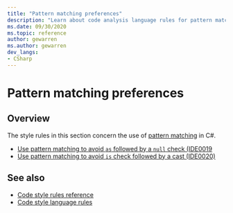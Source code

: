 ```yaml
---
title: "Pattern matching preferences"
description: "Learn about code analysis language rules for pattern matching preferences"
ms.date: 09/30/2020
ms.topic: reference
author: gewarren
ms.author: gewarren
dev_langs:
- CSharp
---
```

# Pattern matching preferences

## Overview

The style rules in this section concern the use of [pattern matching](/dotnet/csharp/pattern-matching) in C#.

- [Use pattern matching to avoid `as` followed by a `null` check (IDE0019](ide0019.md)
- [Use pattern matching to avoid `is` check followed by a cast (IDE0020)](ide0020.md)

## See also

- [Code style rules reference](index.md)
- [Code style language rules](language-rules.md)
